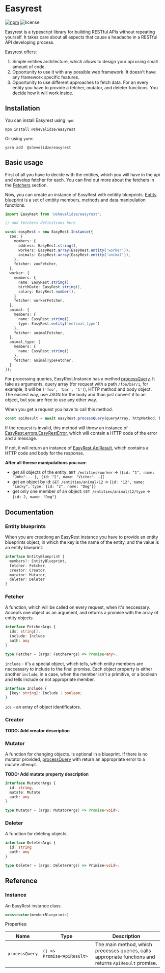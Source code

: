 # Easyrest

<a href="https://www.npmjs.com/package/@shevelidze/easyrest"><img src="https://img.shields.io/npm/v/@shevelidze/easyrest" alt="npm"></a>
<img src="https://img.shields.io/github/license/shevelidze/easyrest" alt="license"></img>

Easyrest is a typescript library for building RESTful APIs without repeating yourself. It takes care about all aspects that cause a headache in a RESTful API developing process.

Easyrest offers:
1. Simple entities architecture, which allows to design your api using small amount of code.
2. Opportunity to use it with any possible web framework. It doesn't have any framework specific features.
3. Opportunity to use different approaches to fetch data. For an every entity you have to provide a fetcher, mutator, and deleter functions. You decide how it will work inside.

## Installation
You can install Easyrest using `npm`:
```
npm install @shevelidze/easyrest
```
Or using `yarn`:
```
yarn add  @shevelidze/easyrest
```

## Basic usage

First of all you have to decide with the entities, which you will have in the api and develop fetcher for each. You can find out more about the fetchers in the [Fetchers](#fetchers) section.

Now, you can create an instance of EasyRest with entitity blueprints. [Entity blueprint](#entity-blueprint) is a set of entitity members, methods and data manipulation functions.

```ts
import EasyRest from '@shevelidze/easyrest';

// add fetchers definitions here

const easyRest = new EasyRest.Instance({
  zoo: {
    members: {
      address: EasyRest.string(),
      workers: EasyRest.array(EasyRest.entity('worker')),
      animals: EasyRest.array(EasyRest.entity('animal')),
    },
    fetcher: zooFetcher,
  },
  worker: {
    members: {
      name: EasyRest.string(),
      birthDate: EasyRest.string(),
      salary: EasyRest.number(),
    }
    fetcher: workerFetcher,
  },
  animal: {
    members: {
      name: EasyRest.string(),
      type: EasyRest.entity('entimal_type')
    },
    fetcher: animalFetcher,
  },
  animal_type: {
    members: {
      name: EasyRest.string()
    },
    fetcher: animalTypeFetcher,
  }
});
```

For processing queries, EasyRest.Instance has a method [processQuery](#process-query). It take as arguments, query array (for request with a path `/foo/bar/1`, for example, it will be `['foo', 'bar', '1']`), HTTP method and body object. The easiest way, use JSON for the body and than just convert it to an object, but you are free to use any other way.

When you get a request you have to call this method.

```ts
const apiResult = await easyRest.processQuery(queryArray, httpMethod, bodyObject);
```

If the request is invalid, this method will throw an instance of [EasyRest.errors.EasyRestError](#easyrest-error), which will contain a HTTP code of the error and a message.

If not, it will return an instance of [EasyRest.ApiResult](#api-result), which contains a HTTP code and body for the response.

**After all theese manipulations you can:**

- get all objects of the entity: `GET /entities/worker` &rarr; `[{id: "1", name: "John"... }, {id: "2", name: "Victor"...}]`
- get an object by id: `GET /entities/animal/12` &rarr; `{id: "12", name: "Lucky", type: {id: "2", name: "Dog"}}`
- get only one member of an object: `GET /entities/animal/12/type` &rarr; `{id: 2, name: "Dog"}`

## Documentation

### Entity blueprints

When you are creationg an EasyRest instance you have to provide an entity blueprints object, in which the key is the name of the entity, and the value is an entity blueprint.

```ts
interface EntityBlueprint {
  members?: EntityBlueprint,
  fetcher: Fetcher,
  creator: Creator,
  mutator: Mutator,
  deleter: Deleter
}
```

### Fetcher

A function, which will be called on every request, when it's neccessary. Accepts one object as an argument, and returns a promise with the array of entity objects.

```ts
interface FetcherArgs {
  ids: string[],
  include: Include
  auth: any
}

type Fetcher = (args: FetcherArgs) => Promise<any>;
```

`include` - it's a special object, which tells, which entity members are neccessary to include to the final promise. Each object property is either another `include`, in a case, when the member isn't a primitive, or a boolean and tells include or not appropriate member. 

```ts
interface Include {
  [key: string]: Include | boolean;
}
```

`ids` - an array of object identificators.

### Creator

**TODO: Add creator description**

### Mutator

A function for changing objects. Is optional in a blueprint. If there is no mutator provided, [processQuery](#process-query) with return an appropriate error to a mutate attempt.

**TODO: Add mutate property description**

```ts
interface MutatorArgs {
  id: string,
  mutate: Mutate
  auth: any
}

type Mutator = (args: MutatorArgs) => Promise<void>;
```

### Deleter

A function for deleting objects.

```ts
interface DeleterArgs {
  id: string
  auth: any
}

type Deleter = (args: DeleterArgs) => Primise<void>;
```

## Reference

### Instance
An EasyRest instance class.

```ts
constructor(memberBlueprints)
```

Properties:

| Name | Type | Description |
| --- | --- | --- |
| `processQuery` | `() => Promise<ApiResult>` | The main method, which precesses queries, calls appropriate functions and returns `ApiResult` promise. |
